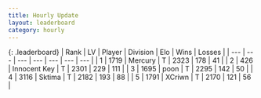 ```yaml
---
title: Hourly Update
layout: leaderboard
category: hourly
---
```


{: .leaderboard}
| Rank | LV | Player | Division | Elo | Wins | Losses |
| --- | --- | --- | --- | --- | --- | --- |
| <span data-change="0">1</span> | 1719 | <span title="ID: 692745">Mercury</span> | T | <span data-change="0">2323</span> | <span data-change="0">178</span> | <span data-change="0">41</span> |
| <span data-change="0">2</span> | 426 | <span title="ID: 773025">Innocent Key</span> | T | <span data-change="0">2301</span> | <span data-change="0">229</span> | <span data-change="0">111</span> |
| <span data-change="0">3</span> | 1695 | <span title="ID: 540690">poon</span> | T | <span data-change="3">2295</span> | <span data-change="1">142</span> | <span data-change="0">50</span> |
| <span data-change="0">4</span> | 3116 | <span title="ID: 353063">Sktima</span> | T | <span data-change="0">2182</span> | <span data-change="0">193</span> | <span data-change="0">88</span> |
| <span data-change="0">5</span> | 1791 | <span title="ID: 448883">XCriwn</span> | T | <span data-change="0">2170</span> | <span data-change="0">121</span> | <span data-change="0">56</span> |